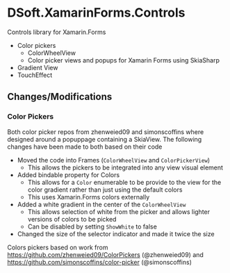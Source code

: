 # DSoft.XamarinForms.Controls
Controls library for Xamarin.Forms

 - Color pickers
   - ColorWheelView
   - Color picker views and popups for Xamarin Forms using SkiaSharp
 - Gradient View
 - TouchEffect


## Changes/Modifications

### Color Pickers
Both color picker repos from zhenweied09 and simonscoffins where designed around a popuppage containing a SkiaView.  The following changes have been made to both based on their code

 - Moved the code into Frames (`ColorWheelView` and `ColorPickerView`)
   - This allows the pickers to be integrated into any view visual element
 - Added bindable property for Colors
   - This allows for a `Color` enumerable to be provide to the view for the color gradient rather than just using the default colors
   - This uses Xamarin.Forms colors externally
 - Added a white gradient in the center of the `ColorWheelView`
   - This allows selection of white from the picker and allows lighter versions of colors to be picked
   - Can be disabled by setting `ShowWhite` to false
 - Changed the size of the selector indicator and made it twice the size
 

  

Colors pickers based on work from  https://github.com/zhenweied09/ColorPickers (@zhenweied09)  and https://github.com/simonscoffins/color-picker (@simonscoffins)
